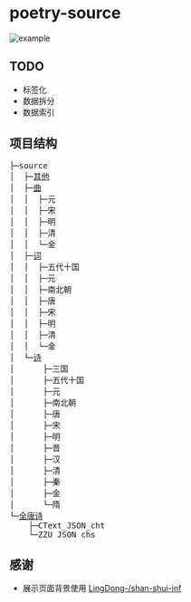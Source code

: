 # poetry-source
![example](https://poetry.snowtraces.com/example.jpg)

## TODO
- 标签化
- 数据拆分
- 数据索引

## 项目结构
<pre>
├─source
│  ├─<a href="https://github.com/snowtraces/poetry-source/tree/master/source/其他">其他</a>
│  ├─<a href="https://github.com/snowtraces/poetry-source/tree/master/source/曲">曲</a>
│  │  ├─元
│  │  ├─宋
│  │  ├─明
│  │  ├─清
│  │  └─金
│  ├─<a href="https://github.com/snowtraces/poetry-source/tree/master/source/词">词</a>
│  │  ├─五代十国
│  │  ├─元
│  │  ├─南北朝
│  │  ├─唐
│  │  ├─宋
│  │  ├─明
│  │  ├─清
│  │  └─金
│  └─<a href="https://github.com/snowtraces/poetry-source/tree/master/source/诗">诗</a>
│      ├─三国
│      ├─五代十国
│      ├─元
│      ├─南北朝
│      ├─唐
│      ├─宋
│      ├─明
│      ├─晋
│      ├─汉
│      ├─清
│      ├─秦
│      ├─金
│      └─隋
└─<a href="https://github.com/snowtraces/poetry-source/tree/master/全唐诗">全唐诗</a>
    ├─CText_JSON_cht
    └─ZZU_JSON_chs
</pre>

## 感谢
+ 展示页面背景使用 [LingDong-/shan-shui-inf](https://github.com/LingDong-/shan-shui-inf)
